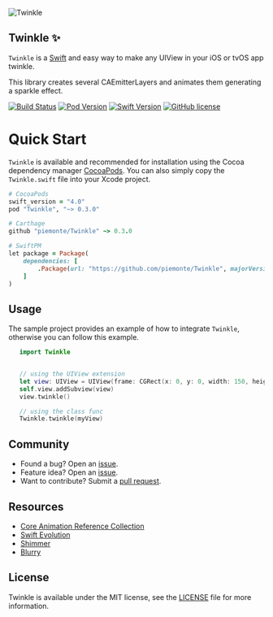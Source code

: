 ![Twinkle](https://raw.github.com/piemonte/twinkle/master/twinkle.gif)

## Twinkle :sparkles:

`Twinkle` is a [Swift](https://developer.apple.com/swift/) and easy way to make any UIView in your iOS or tvOS app twinkle.

This library creates several CAEmitterLayers and animates them generating a sparkle effect.

[![Build Status](https://travis-ci.org/piemonte/Twinkle.svg?branch=master)](https://travis-ci.org/piemonte/Twinkle) [![Pod Version](https://img.shields.io/cocoapods/v/Twinkle.svg?style=flat)](http://cocoadocs.org/docsets/Twinkle/) [![Swift Version](https://img.shields.io/badge/language-swift%204.0-brightgreen.svg)](https://developer.apple.com/swift) [![GitHub license](https://img.shields.io/badge/license-MIT-lightgrey.svg)](https://github.com/piemonte/Twinkle/blob/master/LICENSE)

# Quick Start

`Twinkle` is available and recommended for installation using the Cocoa dependency manager [CocoaPods](http://cocoapods.org/). You can also simply copy the `Twinkle.swift` file into your Xcode project.

```ruby
# CocoaPods
swift_version = "4.0"
pod "Twinkle", "~> 0.3.0"

# Carthage
github "piemonte/Twinkle" ~> 0.3.0

# SwiftPM
let package = Package(
    dependencies: [
        .Package(url: "https://github.com/piemonte/Twinkle", majorVersion: 0)
    ]
)
```

## Usage

The sample project provides an example of how to integrate `Twinkle`, otherwise you can follow this example.

``` Swift
   import Twinkle
```

``` Swift

   // using the UIView extension
   let view: UIView = UIView(frame: CGRect(x: 0, y: 0, width: 150, height: 50))
   self.view.addSubview(view)
   view.twinkle()

   // using the class func
   Twinkle.twinkle(myView)
```

## Community

- Found a bug? Open an [issue](https://github.com/piemonte/twinkle/issues).
- Feature idea? Open an [issue](https://github.com/piemonte/twinkle/issues).
- Want to contribute? Submit a [pull request](https://github.com/piemonte/twinkle/pulls).

## Resources

* [Core Animation Reference Collection](https://developer.apple.com/library/ios/documentation/Cocoa/Reference/CoreAnimation_framework/index.html)
* [Swift Evolution](https://github.com/apple/swift-evolution)
* [Shimmer](https://github.com/facebook/shimmer)
* [Blurry](https://github.com/piemonte/Blurry)

## License

Twinkle is available under the MIT license, see the [LICENSE](https://github.com/piemonte/twinkle/blob/master/LICENSE) file for more information.
